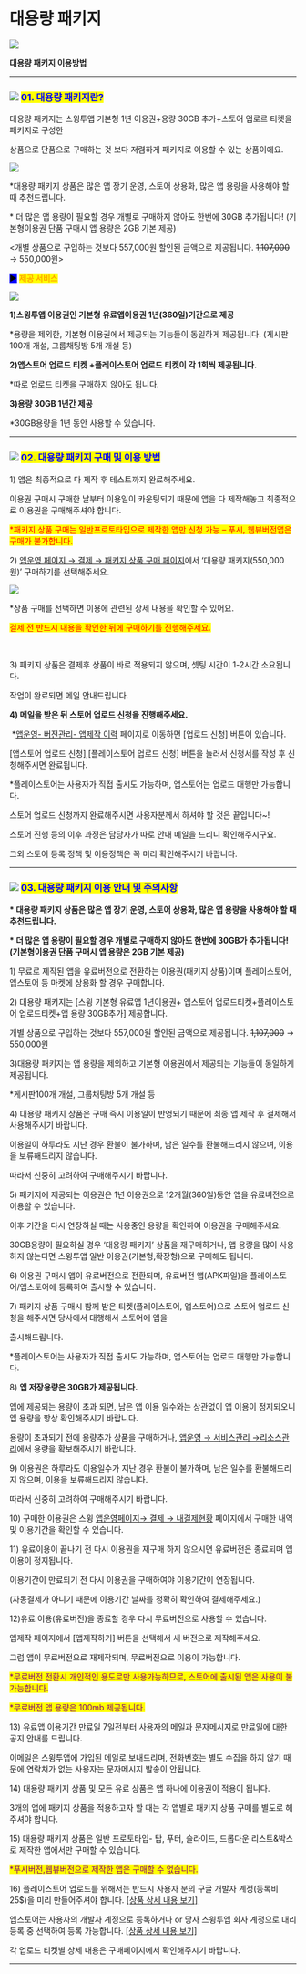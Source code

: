 # 대용량 패키지

![](https://wp.swing2app.co.kr/wp-content/uploads/2021/06/%EB%8C%80%EC%9A%A9%EB%9F%89-%EC%84%AC%EB%84%A4%EC%9D%BC.png)

**대용량 패키지 이용방법**

***

### ![](https://wp.swing2app.co.kr/wp-content/uploads/2020/04/%EB%8B%A8%EB%9D%BD1-1.png) <mark style="color:blue;">**01. 대용량 패키지란?**</mark>&#x20;

대용량 패키지는 스윙투앱 기본형 1년 이용권+용량 30GB 추가+스토어 업로르 티켓을 패키지로 구성한&#x20;

상품으로 단품으로 구매하는 것 보다 저렴하게 패키지로 이용할 수 있는 상품이에요.

![](https://wp.swing2app.co.kr/wp-content/uploads/2021/06/15\_%EB%8C%80%EC%9A%A9%EB%9F%89%ED%8C%A8%ED%82%A4%EC%A7%80\_2%EC%A0%9C%EA%B3%B5%EC%84%9C%EB%B9%84%EC%8A%A42-886\_1.png)

\*대용량 패키지 상품은 많은 앱 장기 운영, 스토어 상용화, 많은 앱 용량을 사용해야 할 때 추천드립니다.

\* 더 많은 앱 용량이 필요할 경우 개별로 구매하지 않아도 한번에 30GB 추가됩니다! (기본형이용권 단품 구매시 앱 용량은 2GB 기본 제공)

<​개별 상품으로 구입하는 것보다 557,000원 할인된 금액으로 제공됩니다. ~~1,107,000~~ → 550,000원>



<mark style="background-color:blue;">▶</mark> <mark style="color:orange;">**제공 서비스**</mark>

![](https://wp.swing2app.co.kr/wp-content/uploads/2021/06/02-%EB%8C%80%EC%9A%A9%EB%9F%89-%ED%8C%A8%ED%82%A4%EC%A7%80-%EC%A0%9C%EA%B3%B5-%EC%84%9C%EB%B9%84%EC%8A%A4.jpg)

**1)스윙투앱 이용권인 기본형 유료앱이용권 1년(360일)기간으로 제공**

\*용량을 제외한, 기본형 이용권에서 제공되는 기능들이 동일하게 제공됩니다. (게시판100개 개설, 그룹채팅방 5개 개설 등)

**2)앱스토어 업로드 티켓 +플레이스토어 업로드 티켓이 각 1회씩 제공됩니다.**

\*따로 업로드 티켓을 구매하지 않아도 됩니다.

**3)용량 30GB 1년간 제공**

\*30GB용량을 1년 동안 사용할 수 있습니다.

***

### ![](https://wp.swing2app.co.kr/wp-content/uploads/2020/04/%EB%8B%A8%EB%9D%BD1-1.png) <mark style="color:blue;">**02. 대용량 패키지 구매 및 이용 방법**</mark>

1\) 앱은 최종적으로 다 제작 후 테스트까지 완료해주세요.

이용권 구매시 구매한 날부터 이용일이 카운팅되기 때문에 앱을 다 제작해놓고 최종적으로 이용권을 구매해주셔야 합니다.

<mark style="color:red;">\*패키지 상품 구매는 일반프로토타입으로 제작한 앱만 신청 가능 – 푸시, 웹뷰버전앱은 구매가 불가합니다.</mark>

2\) [앱운영 페이지 → 결제 → 패키지 상품 구매 페이지](https://www.swing2app.co.kr/view/shop\_list\_by\_package)에서 ‘대용량 패키지(550,000원)’ 구매하기를 선택해주세요.

![](https://wp.swing2app.co.kr/wp-content/uploads/2021/06/%EB%8C%80%EC%9A%A9%EB%9F%89%ED%8C%A8%ED%82%A4%EC%A7%80\_2020.02.png)

\*상품 구매를 선택하면 이용에 관련된 상세 내용을 확인할 수 있어요.

<mark style="color:red;">결제 전 반드시 내용을 확인한 뒤에 구매하기를 진행해주세요.</mark>

​

3\) 패키지 상품은 결제후 상품이 바로 적용되지 않으며, 셋팅 시간이 1-2시간 소요됩니다.

작업이 완료되면 메일 안내드립니다.



**4) 메일을 받은 뒤 스토어 업로드 신청을 진행해주세요.**

​ \*[앱운영- 버전관리- 앱제작 이력](http://www.swing2app.co.kr/view/app\_work\_history) 페이지로 이동하면 \[업로드 신청] 버튼이 있습니다.

\[앱스토어 업로드 신청],\[플레이스토어 업로드 신청] 버튼을 눌러서 신청서를 작성 후 신청해주시면 완료됩니다.

&#x20;\*플레이스토어는 사용자가 직접 출시도 가능하며, 앱스토어는 업로드 대행만 가능합니다.



스토어 업로드 신청까지 완료해주시면 사용자분께서 하셔야 할 것은 끝입니다\~!

스토어 진행 등의 이후 과정은 담당자가 따로 안내 메일을 드리니 확인해주시구요.

그외 스토어 등록 정책 및 이용정책은 꼭 미리 확인해주시기 바랍니다.

***

### ![](https://wp.swing2app.co.kr/wp-content/uploads/2020/04/%EB%8B%A8%EB%9D%BD1-1.png) <mark style="color:blue;">**03. 대용량 패키지 이용 안내 및 주의사항**</mark>

​**\* 대용량 패키지 상품은 많은 앱 장기 운영, 스토어 상용화, 많은 앱 용량을 사용해야 할 때 추천드립니다.**

**\* 더 많은 앱 용량이 필요할 경우 개별로 구매하지 않아도 한번에 30GB가 추가됩니다!(기본형이용권 단품 구매시 앱 용량은 2GB 기본 제공)**



1\) 무료로 제작된 앱을 유료버전으로 전환하는 이용권(패키지 상품)이며 플레이스토어, 앱스토어 등 마켓에 상용화 할 경우 구매합니다.

2\) 대용량 패키지는 \[스윙 기본형 유료앱 1년이용권+ 앱스토어 업로드티켓+플레이스토어 업로드티켓+앱 용량 30GB추가] 제공합니다.

개별 상품으로 구입하는 것보다 557,000원 할인된 금액으로 제공됩니다. ~~1,107,000~~ → 550,000원

3\)대용량 패키지는 앱 용량을 제외하고 기본형 이용권에서 제공되는 기능들이 동일하게 제공됩니다.

\*게시판100개 개설, 그룹채팅방 5개 개설 등

4\) 대용량 패키지 상품은 구매 즉시 이용일이 반영되기 때문에 최종 앱 제작 후 결제해서 사용해주시기 바랍니다.

이용일이 하루라도 지난 경우 환불이 불가하며, 남은 일수를 환불해드리지 않으며, 이용을 보류해드리지 않습니다.

따라서 신중히 고려하여 구매해주시기 바랍니다.

5\) 패키지에 제공되는 이용권은 1년 이용권으로 12개월(360일)동안 앱을 유료버전으로 이용할 수 있습니다.

이후 기간을 다시 연장하실 때는 사용중인 용량을 확인하여 이용권을 구매해주세요.

30GB용량이 필요하실 경우 ‘대용량 패키지’ 상품을 재구매하거나, 앱 용량을 많이 사용하지 않는다면 스윙투앱 일반 이용권(기본형,확장형)으로 구매해도 됩니다.

6\) 이용권 구매시 앱이 유료버전으로 전환되며, 유료버전 앱(APK파일)을 플레이스토어/앱스토어에 등록하여 출시할 수 있습니다.

7\) 패키지 상품 구매시 함께 받은 티켓(플레이스토어, 앱스토어)으로 스토어 업로드 신청을 해주시면 당사에서 대행해서 스토어에 앱을

출시해드립니다.

\*플레이스토어는 사용자가 직접 출시도 가능하며, 앱스토어는 업로드 대행만 가능합니다.

8\) **앱 저장용량은 30GB가 제공됩니다.**

앱에 제공되는 용량이 초과 되면, 남은 앱 이용 일수와는 상관없이 앱 이용이 정지되오니 앱 용량을 항상 확인해주시기 바랍니다.

용량이 초과되기 전에 용량추가 상품을 구매하거나, [앱운영 → 서비스관리 →리소스관리](https://www.swing2app.co.kr/view/storage\_manager)에서 용량을 확보해주시기 바랍니다.

9\) 이용권은 하루라도 이용일수가 지난 경우 환불이 불가하며, 남은 일수를 환불해드리지 않으며, 이용을 보류해드리지 않습니다.

따라서 신중히 고려하여 구매해주시기 바랍니다.

10\) 구매한 이용권은 스윙 [앱운영페이지→ 결제 → 내결제현황](https://www.swing2app.co.kr/view/payment\_list) 페이지에서 구매한 내역 및 이용기간을 확인할 수 있습니다.

11\) 유료이용이 끝나기 전 다시 이용권을 재구매 하지 않으시면 유료버전은 종료되며 앱이용이 정지됩니다.

이용기간이 만료되기 전 다시 이용권을 구매하여야 이용기간이 연장됩니다.&#x20;

(자동결제가 아니기 때문에 이용기간 날짜를 정확히 확인하여 결제해주세요.)

12\)유료 이용(유료버전)을 종료할 경우 다시 무료버전으로 사용할 수 있습니다.

앱제작 페이지에서 \[앱제작하기] 버튼을 선택해서 새 버전으로 제작해주세요.

그럼 앱이 무료버전으로 재제작되며, 무료버전으로 이용이 가능합니다.

<mark style="color:purple;">\*무료버전 전환시 개인적인 용도로만 사용가능하므로, 스토어에 출시된 앱은 사용이 불가능합니다.</mark>

<mark style="color:purple;">\*무료버전 앱 용량은 100mb 제공됩니다.</mark>&#x20;

13\) 유료앱 이용기간 만료일 7일전부터 사용자의 메일과 문자메시지로 만료일에 대한 공지 안내를 드립니다.

이메일은 스윙투앱에 가입된 메일로 보내드리며, 전화번호는 별도 수집을 하지 않기 때문에 연락처가 없는 사용자는 문자메시지 발송이 안됩니다.

14\) 대용량 패키지 상품 및 모든 유료 상품은 앱 하나에 이용권이 적용이 됩니다.

3개의 앱에 패키지 상품을 적용하고자 할 때는 각 앱별로 패키지 상품 구매를 별도로 해주셔야 합니다.

15\) 대용량 패키지 상품은 일반 프로토타입- 탑, 푸터, 슬라이드, 드롭다운 리스트&박스로 제작한 앱에서만 구매할 수 있습니다.

<mark style="color:purple;">\*푸시버전,웹뷰버전으로 제작한 앱은 구매할 수 없습니다.</mark>

16\) 플레이스토어 업로드를 위해서는 반드시 사용자 분의 구글 개발자 계정(등록비 25$)을 미리 만들어주셔야 합니다. [\[상품 상세 내용 보기\]](http://www.swing2app.co.kr/view/swing\_notice\_detail?notice\_id=380\&notice\_type=paymentNotice)&#x20;

앱스토어는 사용자의 개발자 계정으로 등록하거나 or 당사 스윙투앱 회사 계정으로 대리등록 중 선택하여 등록 가능합니다. [\[상품 상세 내용 보기\]](http://www.swing2app.co.kr/view/swing\_notice\_detail?notice\_id=381\&notice\_type=paymentNotice)&#x20;

각 업로드 티켓별 상세 내용은 구매페이지에서 확인해주시기 바랍니다. &#x20;

***
